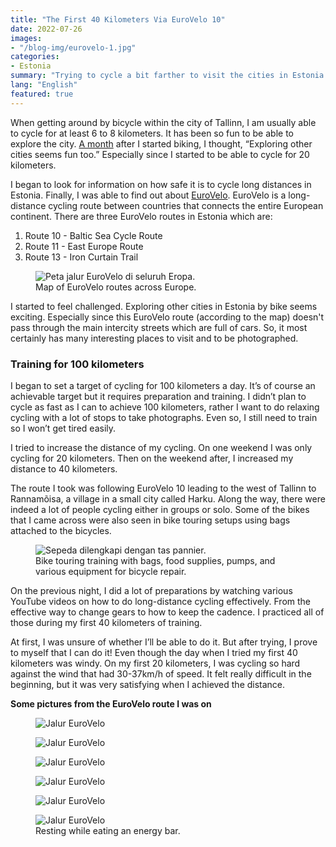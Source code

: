 ```yaml
---
title: "The First 40 Kilometers Via EuroVelo 10"
date: 2022-07-26
images:
- "/blog-img/eurovelo-1.jpg"
categories:
- Estonia
summary: "Trying to cycle a bit farther to visit the cities in Estonia."
lang: "English"
featured: true
---
```


When getting around by bicycle within the city of Tallinn, I am usually able to cycle for at least 6  to 8 kilometers. It has been so fun to be able to explore the city. [A month](https://www.asepbagja.com/personal/how-i-started-biking) after I started biking, I thought, “Exploring other cities seems fun too.” Especially since I started to be able to cycle for 20 kilometers.

I began to look for information on how safe it is to cycle long distances in Estonia. Finally, I was able to find out about <a href="https://en.eurovelo.com" target="_blank">EuroVelo</a>. EuroVelo is a long-distance cycling route between countries that connects the entire European continent. There are three EuroVelo routes in Estonia which are:
1. Route 10 - Baltic Sea Cycle Route
2. Route 11 - East Europe Route
3. Route 13 - Iron Curtain Trail

<figure class="figure">
<img src="https://www.asepbagja.com/blog-img/eurovelo-map.png" class="figure-img img-fluid" alt="Peta jalur EuroVelo di seluruh Eropa." />
<figcaption class="figure-caption text-center">Map of EuroVelo routes across Europe.</figcaption>
</figure>

I started to feel challenged. Exploring other cities in Estonia by bike seems exciting. Especially since this EuroVelo route (according to the map) doesn't pass through the main intercity streets which are full of cars. So, it most certainly has many interesting places to visit and to be photographed.

### Training for 100 kilometers 

I began to set a target of cycling for 100 kilometers a day. It’s of course an achievable target but it requires preparation and training. I didn’t plan to cycle as fast as I can to achieve 100 kilometers, rather I want to do relaxing cycling with a lot of stops to take photographs. Even so, I still need to train so I won’t get tired easily.

I tried to increase the distance of my cycling. On one weekend I was only cycling for 20 kilometers. Then on the weekend after, I increased my distance to 40 kilometers.

The route I took was following EuroVelo 10 leading to the west of Tallinn to Rannamõisa, a village in a small city called Harku. Along the way, there were indeed a lot of people cycling either in groups or solo. Some of the bikes that I came across were also seen in bike touring setups using bags attached to the bicycles.

<figure class="figure">
<img src="https://www.asepbagja.com/blog-img/eurovelo-3.jpg" class="figure-img img-fluid" alt="Sepeda dilengkapi dengan tas pannier." />
<figcaption class="figure-caption text-center">Bike touring training with bags, food supplies, pumps, and various equipment for bicycle repair.</figcaption>
</figure>

On the previous night, I did a lot of preparations by watching various YouTube videos on how to do long-distance cycling effectively. From the effective way to change gears to how to keep the cadence. I practiced all of those during my first 40 kilometers of training. 

At first, I was unsure of whether I’ll be able to do it. But after trying, I prove to myself that I can do it! Even though the day when I tried my first 40 kilometers was windy. On my first 20 kilometers, I was cycling so hard against the wind that had 30-37km/h of speed. It felt really difficult in the beginning, but it was very satisfying when I achieved the distance.

**Some pictures from the EuroVelo route I was on**

<figure class="figure">
<img src="https://www.asepbagja.com/blog-img/eurovelo-4.jpg" class="figure-img img-fluid" alt="Jalur EuroVelo" />
</figure>

<figure class="figure">
<img src="https://www.asepbagja.com/blog-img/eurovelo-5.jpg" class="figure-img img-fluid" alt="Jalur EuroVelo" />
</figure>

<figure class="figure">
<img src="https://www.asepbagja.com/blog-img/eurovelo-6.jpg" class="figure-img img-fluid" alt="Jalur EuroVelo" />
</figure>

<figure class="figure">
<img src="https://www.asepbagja.com/blog-img/eurovelo-7.jpg" class="figure-img img-fluid" alt="Jalur EuroVelo" />
</figure>

<figure class="figure">
<img src="https://www.asepbagja.com/blog-img/eurovelo-8.jpg" class="figure-img img-fluid" alt="Jalur EuroVelo" />
</figure>

<figure class="figure">
<img src="https://www.asepbagja.com/blog-img/eurovelo-9.jpg" class="figure-img img-fluid" alt="Jalur EuroVelo" />
<figcaption class="figure-caption text-center">Resting while eating an energy bar.</figcaption>
</figure>
